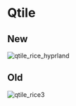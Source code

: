 # Qtile

## New

![qtile_rice_hyprland](/.config/qtile/docs/src/assets/img/2024-11-25-15-00-51.png)

## Old

![qtile_rice3](https://github.com/user-attachments/assets/5ec9a035-c334-4bac-8238-b6df0c460470)
